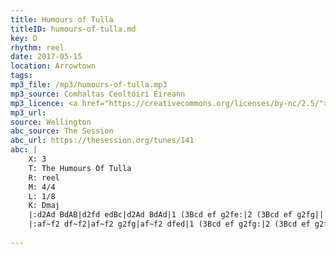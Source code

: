 ```yaml
---
title: Humours of Tulla
titleID: humours-of-tulla.md
key: D
rhythm: reel
date: 2017-05-15
location: Arrowtown 
tags: 
mp3_file: /mp3/humours-of-tulla.mp3
mp3_source: Comhaltas Ceoltóirí Éireann
mp3_licence: <a href="https://creativecommons.org/licenses/by-nc/2.5/">CC-BY-NC-2.5</a>
mp3_url: 
source: Wellington
abc_source: The Session
abc_url: https://thesession.org/tunes/141
abc: |
    X: 3
    T: The Humours Of Tulla
    R: reel
    M: 4/4
    L: 1/8
    K: Dmaj
    |:d2Ad BdAB|d2fd edBc|d2Ad BdAd|1 (3Bcd ef g2fe:|2 (3Bcd ef g2fg||
    |:af~f2 df~f2|af~f2 g2fg|af~f2 dfed|1 (3Bcd ef g2fg:|2 (3Bcd ef g2fe||
    
---
```

